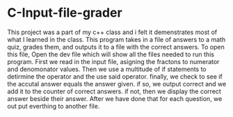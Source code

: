 # C-Input-file-grader
This project was a part of my c++ class and i felt it demenstrates most of what I learned in the class.
This program takes in a file of answers to a math quiz, grades them, and outputs it to a file with the correct answers.
To open this file, Open the dev file which will show all the files needed to run this program.
First we read in the input file, asigning the fractons to numerator and denomonator values. Then we use a multitude of if statements to detirmine the operator and the use said operator.
finally, we check to see if the accutal answer equals the answer given. if so, we output correct and we add it to the counter of correct answers. if not, then we display the correct answer beside their answer. After we have done that for each question, we out put everthing to another file. 
